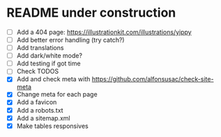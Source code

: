# README under construction

- [ ] Add a 404 page: https://illustrationkit.com/illustrations/yippy 
- [ ] Add better error handling (try catch?)
- [ ] Add translations
- [ ] Add dark/white mode?
- [ ] Add testing if got time
- [ ] Check TODOS
- [x] Add and check meta with https://github.com/alfonsusac/check-site-meta
- [x] Change meta for each page
- [x] Add a favicon
- [x] Add a robots.txt
- [x] Add a sitemap.xml
- [x] Make tables responsives
